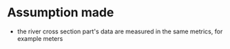 # Assumption made
- the river cross section part's data are measured in the same metrics, for example meters